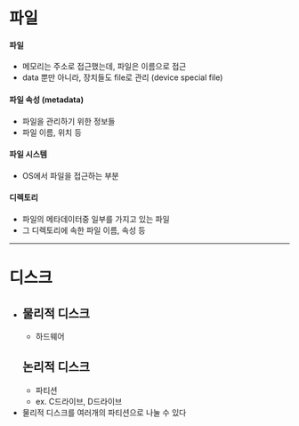 # 파일
#### 파일
- 메모리는 주소로 접근했는데, 파일은 이름으로 접근
- data 뿐만 아니라, 장치들도 file로 관리 (device special file)
#### 파일 속성 (metadata)
- 파일을 관리하기 위한 정보들
- 파일 이름, 위치 등
#### 파일 시스템
- OS에서 파일을 접근하는 부분
#### 디렉토리
- 파일의 메타데이터중 일부를 가지고 있는 파일
- 그 디렉토리에 속한 파일 이름, 속성 등
---
# 디스크
-
  ## 물리적 디스크
  - 하드웨어
  ## 논리적 디스크
  - 파티션
  - ex. C드라이브, D드라이브
 - 물리적 디스크를 여러개의 파티션으로 나눌 수 있다
